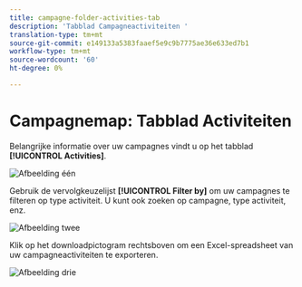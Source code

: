 ```yaml
---
title: campagne-folder-activities-tab
description: 'Tabblad Campagneactiviteiten '
translation-type: tm+mt
source-git-commit: e149133a5383faaef5e9c9b7775ae36e633ed7b1
workflow-type: tm+mt
source-wordcount: '60'
ht-degree: 0%

---
```



# Campagnemap: Tabblad Activiteiten

Belangrijke informatie over uw campagnes vindt u op het tabblad **[!UICONTROL Activities]**.

![Afbeelding één](/help/sky/assets/campaign-folders/campaign-folder-activities-tab/campaign-folder-activities-tab-1.png)

Gebruik de vervolgkeuzelijst **[!UICONTROL Filter by]** om uw campagnes te filteren op type activiteit. U kunt ook zoeken op campagne, type activiteit, enz.

![Afbeelding twee](/help/sky/assets/campaign-folders/campaign-folder-activities-tab/campaign-folder-activities-tab-2.png)

Klik op het downloadpictogram rechtsboven om een Excel-spreadsheet van uw campagneactiviteiten te exporteren.

![Afbeelding drie](/help/sky/assets/campaign-folders/campaign-folder-activities-tab/campaign-folder-activities-tab-3.png)
